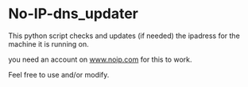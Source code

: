 # No-IP-dns_updater

This python script checks and updates (if needed) the ipadress for the machine it is running on.

you need an account on www.noip.com for this to work.


Feel free to use and/or modify.
